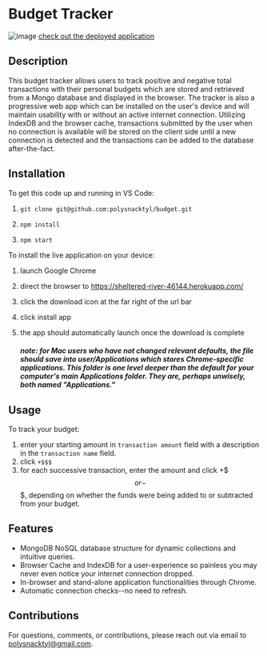 # Budget Tracker
![image](https://github.com/polysnacktyl/budget/blob/main/public/icons/images/budget-demo.gif?raw=true)
[check out the deployed application](https://sheltered-river-46144.herokuapp.com/)


## Description
This budget tracker allows users to track positive and negative total transactions with their personal budgets which are stored and retrieved from a Mongo database and displayed in the browser. The tracker is also a progressive web app which can be installed on the user's device and will maintain usability with or without an active internet connection. Utilizing IndexDB and the browser cache, transactions submitted by the user when no connection is available will be stored on the client side until a new connection is detected and the transactions can be added to the database after-the-fact. 


## Installation 
To get this code up and running in VS Code:

1. ```git clone git@github.com:polysnacktyl/budget.git```

2. ```npm install```

3. ```npm start```

To install the live application on your device: 
1. launch Google Chrome 
2. direct the browser to https://sheltered-river-46144.herokuapp.com/
3. click the download icon at the far right of the url bar
4. click install app
5. the app should automatically launch once the download is complete

    ##### note: for Mac users who have not changed relevant defaults, the file should save into user/Applications which stores Chrome-specific applications. This folder is one level deeper than the default for your computer's main Applications folder. They are, perhaps unwisely, both named "Applications." 

## Usage
To track your budget: 
1. enter your starting amount in `transaction amount` field with a description in the `transaction name` field. 
2. click  `+$$$`
3. for each successive transaction, enter the amount and click +$$$ or -$$$, depending on whether the funds were being added to or subtracted from your budget. 

## Features 
- MongoDB NoSQL database structure for dynamic collections and intuitive queries. 
- Browser Cache and IndexDB for a user-experience so painless you may never even notice your internet connection dropped. 
- In-browser and stand-alone application functionalities through Chrome. 
- Automatic connection checks--no need to refresh. 

## Contributions
For questions, comments, or contributions, please reach out via email to polysnacktyl@gmail.com. 
